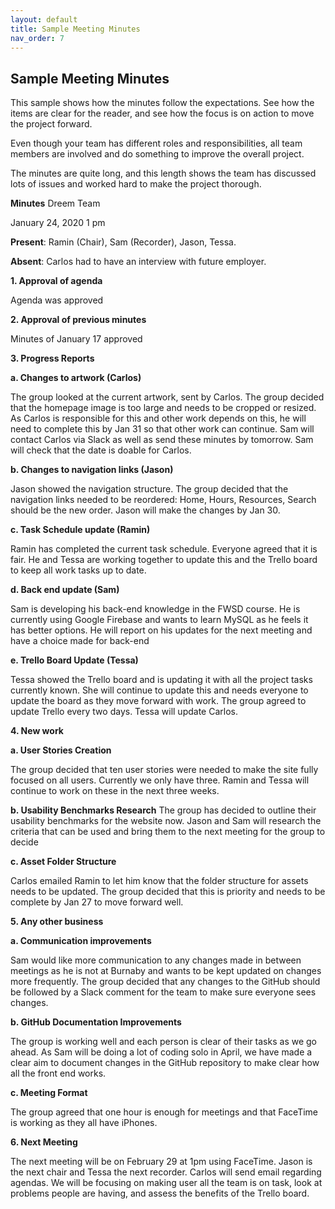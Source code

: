 ```yaml
---
layout: default
title: Sample Meeting Minutes
nav_order: 7
---
```


## Sample Meeting Minutes

This sample shows how the minutes follow the expectations. See how the items are clear for the reader, and see how the focus is on action to move the project forward. 

Even though your team has different roles and responsibilities, all team members are involved and do something to improve the overall project. 

The minutes are quite long, and this length shows the team has discussed lots of issues and worked hard to make the project thorough. 

**Minutes**
Dreem Team

January 24, 2020 1 pm

**Present**: Ramin (Chair), Sam (Recorder), Jason, Tessa.

**Absent**: Carlos had to have an interview with future employer.

**1. Approval of agenda**

Agenda was approved

**2. Approval of previous minutes**

Minutes of January 17 approved

**3. Progress Reports**

**a. Changes to artwork (Carlos)**

   The group looked at the current artwork, sent by Carlos. The group decided that the homepage image is too large and needs to be cropped or resized. As Carlos is responsible for this and other work depends on this, he will need to complete this by Jan 31 so that other work can continue. Sam will contact Carlos via Slack as well as send these minutes by tomorrow. Sam will check that the date is doable for Carlos.

   **b. Changes to navigation links (Jason)**

   Jason showed the navigation structure. The group decided that the navigation links needed to be reordered: Home, Hours, Resources, Search should be the new order. Jason will make the changes by Jan 30.

   **c. Task Schedule update (Ramin)**

   Ramin has completed the current task schedule. Everyone agreed that it is fair. He and Tessa are working together to update this and the Trello board to keep all work tasks up to date.

   **d. Back end update (Sam)**

   Sam is developing his back-end knowledge in the FWSD course. He is currently using Google Firebase and wants to learn MySQL as he feels it has better options. He will report on his updates for the next meeting and have a choice made for back-end

   **e. Trello Board Update (Tessa)**

   Tessa showed the Trello board and is updating it with all the project tasks currently known. She will continue to update this and needs everyone to update the board as they move forward with work. The group agreed to update Trello every two days. Tessa will update Carlos.

**4. New work**

**a. User Stories Creation** 

The group decided that ten user stories were needed to make the site fully focused on all users. Currently we only have three. Ramin and Tessa will continue to work on these in the next three weeks.

**b. Usability Benchmarks Research**
    The group has decided to outline their usability benchmarks for the website now. Jason and Sam will research the criteria that can be used and bring them to the next meeting for the group to decide

**c. Asset Folder Structure**

Carlos emailed Ramin to let him know that the folder structure for assets needs to be updated. The group decided that this is priority and needs to be complete by Jan 27 to move forward well.

**5. Any other business**

**a. Communication improvements**

Sam would like more communication to any changes made in between meetings as he is not at Burnaby and wants to be kept updated on changes more frequently. The group decided that any changes to the GitHub should be followed by a Slack comment for the team to make sure everyone sees changes.

**b. GitHub Documentation Improvements**

The group is working well and each person is clear of their tasks as we go ahead. As Sam will be doing a lot of coding solo in April, we have made a clear aim to document changes in the GitHub repository to make clear how all the front end works.

**c. Meeting Format** 

The group agreed that one hour is enough for meetings and that FaceTime is working as they all have iPhones.


**6. Next Meeting**

The next meeting will be on February 29 at 1pm using FaceTime. Jason is the next chair and Tessa the next recorder. Carlos will send email regarding agendas. We will be focusing on making user all the team is on task, look at problems people are having, and assess the benefits of the Trello board.
